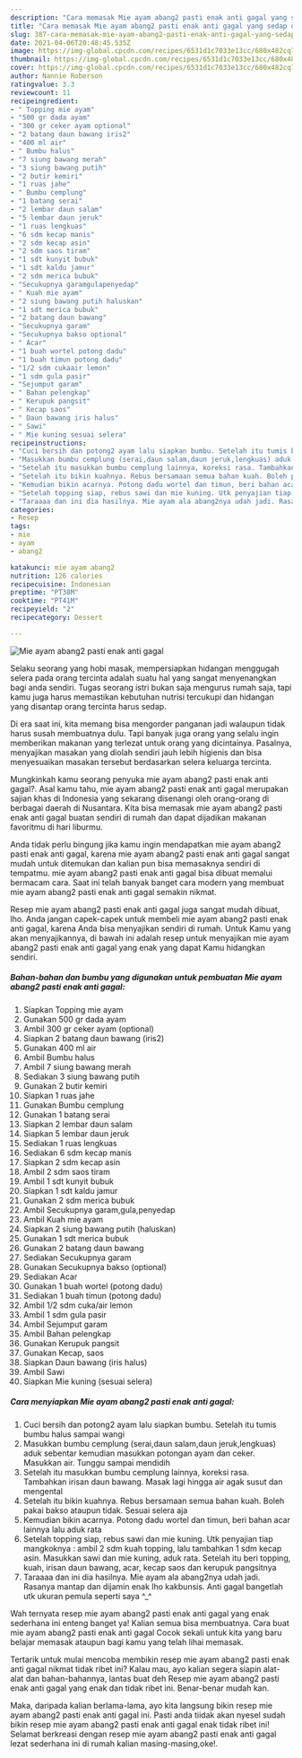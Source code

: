 ```yaml
---
description: "Cara memasak Mie ayam abang2 pasti enak anti gagal yang sedap dan Mudah Dibuat"
title: "Cara memasak Mie ayam abang2 pasti enak anti gagal yang sedap dan Mudah Dibuat"
slug: 387-cara-memasak-mie-ayam-abang2-pasti-enak-anti-gagal-yang-sedap-dan-mudah-dibuat
date: 2021-04-06T20:48:45.535Z
image: https://img-global.cpcdn.com/recipes/6531d1c7033e13cc/680x482cq70/mie-ayam-abang2-pasti-enak-anti-gagal-foto-resep-utama.jpg
thumbnail: https://img-global.cpcdn.com/recipes/6531d1c7033e13cc/680x482cq70/mie-ayam-abang2-pasti-enak-anti-gagal-foto-resep-utama.jpg
cover: https://img-global.cpcdn.com/recipes/6531d1c7033e13cc/680x482cq70/mie-ayam-abang2-pasti-enak-anti-gagal-foto-resep-utama.jpg
author: Nannie Roberson
ratingvalue: 3.3
reviewcount: 11
recipeingredient:
- " Topping mie ayam"
- "500 gr dada ayam"
- "300 gr ceker ayam optional"
- "2 batang daun bawang iris2"
- "400 ml air"
- " Bumbu halus"
- "7 siung bawang merah"
- "3 siung bawang putih"
- "2 butir kemiri"
- "1 ruas jahe"
- " Bumbu cemplung"
- "1 batang serai"
- "2 lembar daun salam"
- "5 lembar daun jeruk"
- "1 ruas lengkuas"
- "6 sdm kecap manis"
- "2 sdm kecap asin"
- "2 sdm saos tiram"
- "1 sdt kunyit bubuk"
- "1 sdt kaldu jamur"
- "2 sdm merica bubuk"
- "Secukupnya garamgulapenyedap"
- " Kuah mie ayam"
- "2 siung bawang putih haluskan"
- "1 sdt merica bubuk"
- "2 batang daun bawang"
- "Secukupnya garam"
- "Secukupnya bakso optional"
- " Acar"
- "1 buah wortel potong dadu"
- "1 buah timun potong dadu"
- "1/2 sdm cukaair lemon"
- "1 sdm gula pasir"
- "Sejumput garam"
- " Bahan pelengkap"
- " Kerupuk pangsit"
- " Kecap saos"
- " Daun bawang iris halus"
- " Sawi"
- " Mie kuning sesuai selera"
recipeinstructions:
- "Cuci bersih dan potong2 ayam lalu siapkan bumbu. Setelah itu tumis bumbu halus sampai wangi"
- "Masukkan bumbu cemplung (serai,daun salam,daun jeruk,lengkuas) aduk sebentar kemudian masukkan potongan ayam dan ceker. Masukkan air. Tunggu sampai mendidih"
- "Setelah itu masukkan bumbu cemplung lainnya, koreksi rasa. Tambahkan irisan daun bawang. Masak lagi hingga air agak susut dan mengental"
- "Setelah itu bikin kuahnya. Rebus bersamaan semua bahan kuah. Boleh pakai bakso ataupun tidak. Sesuai selera aja"
- "Kemudian bikin acarnya. Potong dadu wortel dan timun, beri bahan acar lainnya lalu aduk rata"
- "Setelah topping siap, rebus sawi dan mie kuning. Utk penyajian tiap mangkoknya : ambil 2 sdm kuah topping, lalu tambahkan 1 sdm kecap asin. Masukkan sawi dan mie kuning, aduk rata. Setelah itu beri topping, kuah, irisan daun bawang, acar, kecap saos dan kerupuk pangsitnya"
- "Taraaaa dan ini dia hasilnya. Mie ayam ala abang2nya udah jadi. Rasanya mantap dan dijamin enak lho kakbunsis. Anti gagal bangetlah utk ukuran pemula seperti saya ^_^"
categories:
- Resep
tags:
- mie
- ayam
- abang2

katakunci: mie ayam abang2 
nutrition: 126 calories
recipecuisine: Indonesian
preptime: "PT38M"
cooktime: "PT41M"
recipeyield: "2"
recipecategory: Dessert

---
```



![Mie ayam abang2 pasti enak anti gagal](https://img-global.cpcdn.com/recipes/6531d1c7033e13cc/680x482cq70/mie-ayam-abang2-pasti-enak-anti-gagal-foto-resep-utama.jpg)

Selaku seorang yang hobi masak, mempersiapkan hidangan menggugah selera pada orang tercinta adalah suatu hal yang sangat menyenangkan bagi anda sendiri. Tugas seorang istri bukan saja mengurus rumah saja, tapi kamu juga harus memastikan kebutuhan nutrisi tercukupi dan hidangan yang disantap orang tercinta harus sedap.

Di era  saat ini, kita memang bisa mengorder panganan jadi walaupun tidak harus susah membuatnya dulu. Tapi banyak juga orang yang selalu ingin memberikan makanan yang terlezat untuk orang yang dicintainya. Pasalnya, menyajikan masakan yang diolah sendiri jauh lebih higienis dan bisa menyesuaikan masakan tersebut berdasarkan selera keluarga tercinta. 



Mungkinkah kamu seorang penyuka mie ayam abang2 pasti enak anti gagal?. Asal kamu tahu, mie ayam abang2 pasti enak anti gagal merupakan sajian khas di Indonesia yang sekarang disenangi oleh orang-orang di berbagai daerah di Nusantara. Kita bisa memasak mie ayam abang2 pasti enak anti gagal buatan sendiri di rumah dan dapat dijadikan makanan favoritmu di hari liburmu.

Anda tidak perlu bingung jika kamu ingin mendapatkan mie ayam abang2 pasti enak anti gagal, karena mie ayam abang2 pasti enak anti gagal sangat mudah untuk ditemukan dan kalian pun bisa memasaknya sendiri di tempatmu. mie ayam abang2 pasti enak anti gagal bisa dibuat memalui bermacam cara. Saat ini telah banyak banget cara modern yang membuat mie ayam abang2 pasti enak anti gagal semakin nikmat.

Resep mie ayam abang2 pasti enak anti gagal juga sangat mudah dibuat, lho. Anda jangan capek-capek untuk membeli mie ayam abang2 pasti enak anti gagal, karena Anda bisa menyajikan sendiri di rumah. Untuk Kamu yang akan menyajikannya, di bawah ini adalah resep untuk menyajikan mie ayam abang2 pasti enak anti gagal yang enak yang dapat Kamu hidangkan sendiri.

<!--inarticleads1-->

##### Bahan-bahan dan bumbu yang digunakan untuk pembuatan Mie ayam abang2 pasti enak anti gagal:

1. Siapkan  Topping mie ayam
1. Gunakan 500 gr dada ayam
1. Ambil 300 gr ceker ayam (optional)
1. Siapkan 2 batang daun bawang (iris2)
1. Gunakan 400 ml air
1. Ambil  Bumbu halus
1. Ambil 7 siung bawang merah
1. Sediakan 3 siung bawang putih
1. Gunakan 2 butir kemiri
1. Siapkan 1 ruas jahe
1. Gunakan  Bumbu cemplung
1. Gunakan 1 batang serai
1. Siapkan 2 lembar daun salam
1. Siapkan 5 lembar daun jeruk
1. Sediakan 1 ruas lengkuas
1. Sediakan 6 sdm kecap manis
1. Siapkan 2 sdm kecap asin
1. Ambil 2 sdm saos tiram
1. Ambil 1 sdt kunyit bubuk
1. Siapkan 1 sdt kaldu jamur
1. Gunakan 2 sdm merica bubuk
1. Ambil Secukupnya garam,gula,penyedap
1. Ambil  Kuah mie ayam
1. Siapkan 2 siung bawang putih (haluskan)
1. Gunakan 1 sdt merica bubuk
1. Gunakan 2 batang daun bawang
1. Sediakan Secukupnya garam
1. Gunakan Secukupnya bakso (optional)
1. Sediakan  Acar
1. Gunakan 1 buah wortel (potong dadu)
1. Sediakan 1 buah timun (potong dadu)
1. Ambil 1/2 sdm cuka/air lemon
1. Ambil 1 sdm gula pasir
1. Ambil Sejumput garam
1. Ambil  Bahan pelengkap
1. Gunakan  Kerupuk pangsit
1. Gunakan  Kecap, saos
1. Siapkan  Daun bawang (iris halus)
1. Ambil  Sawi
1. Siapkan  Mie kuning (sesuai selera)




<!--inarticleads2-->

##### Cara menyiapkan Mie ayam abang2 pasti enak anti gagal:

1. Cuci bersih dan potong2 ayam lalu siapkan bumbu. Setelah itu tumis bumbu halus sampai wangi
1. Masukkan bumbu cemplung (serai,daun salam,daun jeruk,lengkuas) aduk sebentar kemudian masukkan potongan ayam dan ceker. Masukkan air. Tunggu sampai mendidih
1. Setelah itu masukkan bumbu cemplung lainnya, koreksi rasa. Tambahkan irisan daun bawang. Masak lagi hingga air agak susut dan mengental
1. Setelah itu bikin kuahnya. Rebus bersamaan semua bahan kuah. Boleh pakai bakso ataupun tidak. Sesuai selera aja
1. Kemudian bikin acarnya. Potong dadu wortel dan timun, beri bahan acar lainnya lalu aduk rata
1. Setelah topping siap, rebus sawi dan mie kuning. Utk penyajian tiap mangkoknya : ambil 2 sdm kuah topping, lalu tambahkan 1 sdm kecap asin. Masukkan sawi dan mie kuning, aduk rata. Setelah itu beri topping, kuah, irisan daun bawang, acar, kecap saos dan kerupuk pangsitnya
1. Taraaaa dan ini dia hasilnya. Mie ayam ala abang2nya udah jadi. Rasanya mantap dan dijamin enak lho kakbunsis. Anti gagal bangetlah utk ukuran pemula seperti saya ^_^




Wah ternyata resep mie ayam abang2 pasti enak anti gagal yang enak sederhana ini enteng banget ya! Kalian semua bisa membuatnya. Cara buat mie ayam abang2 pasti enak anti gagal Cocok sekali untuk kita yang baru belajar memasak ataupun bagi kamu yang telah lihai memasak.

Tertarik untuk mulai mencoba membikin resep mie ayam abang2 pasti enak anti gagal nikmat tidak ribet ini? Kalau mau, ayo kalian segera siapin alat-alat dan bahan-bahannya, lantas buat deh Resep mie ayam abang2 pasti enak anti gagal yang enak dan tidak ribet ini. Benar-benar mudah kan. 

Maka, daripada kalian berlama-lama, ayo kita langsung bikin resep mie ayam abang2 pasti enak anti gagal ini. Pasti anda tiidak akan nyesel sudah bikin resep mie ayam abang2 pasti enak anti gagal enak tidak ribet ini! Selamat berkreasi dengan resep mie ayam abang2 pasti enak anti gagal lezat sederhana ini di rumah kalian masing-masing,oke!.

